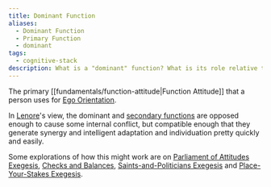 ```yaml
---
title: Dominant Function
aliases:
  - Dominant Function
  - Primary Function
  - dominant
tags:
  - cognitive-stack
description: What is a "dominant" function? What is its role relative to other functions?
---
```

The primary [[fundamentals/function-attitude|Function Attitude]] that a person uses for [Ego Orientation](/wiki/ego-orientation).

In [Lenore](/wiki/people-and-systems/lenore-thomson)'s view, the dominant and [secondary functions](/wiki/function-attitude/cognitive-stack/secondary-function) are opposed enough to cause some internal conflict, but compatible enough that they generate synergy and intelligent adaptation and individuation pretty quickly and easily.

Some explorations of how this might work are on [Parliament of Attitudes Exegesis](/wiki/exegeses/parliament-of-attitudes), [Checks and Balances](/wiki/checks-and-balances), [Saints-and-Politicians Exegesis](/wiki/exegeses/introversion-extraversion/saints-and-politicians-exegesis) and [Place-Your-Stakes Exegesis](/wiki/exegeses/introversion-extraversion/place-your-stakes-exegesis).
